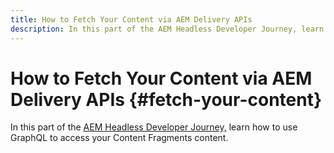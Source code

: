 ```yaml
---
title: How to Fetch Your Content via AEM Delivery APIs
description: In this part of the AEM Headless Developer Journey, learn how to use GraphQL to access your Content Fragments content.
---
```


# How to Fetch Your Content via AEM Delivery APIs {#fetch-your-content}

In this part of the [AEM Headless Developer Journey,](#overview.md) learn how to use GraphQL to access your Content Fragments content.
